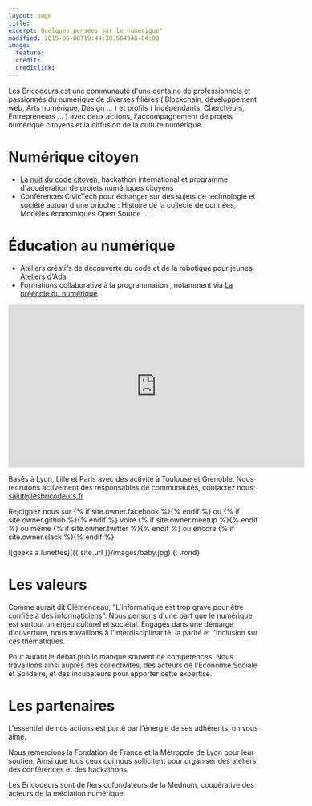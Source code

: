 ```yaml
---
layout: page
title:
excerpt: Quelques pensées sur le numérique"
modified: 2015-06-08T19:44:38.564948-04:00
image:
  feature:
  credit:
  creditlink:
---
```

Les Bricodeurs est une communauté d'une centaine de professionnels et passionnés du numérique de diverses filières ( Blockchain, développement web, Arts numérique, Design ... ) et profils ( Indépendants, Chercheurs, Entrepreneurs ... ) avec deux actions, l'accompagnement de projets numérique citoyens et la diffusion de la culture numérique. 

# Numérique citoyen
* [La nuit du code citoyen](https://codecitoyen.github.io/), hackathon international et programme d'accélération de projets numériques citoyens
* Conférences CivicTech pour échanger sur des sujets de technologie et société autour d'une brioche : Histoire de la collecte de données, Modèles économiques Open Source ...

# Éducation au numérique
* Ateliers créatifs de découverte du code et de la robotique pour jeunes [Ateliers d'Ada]({{site.url}}/AteliersdAda/)
* Formations collaborative à la programmation , notamment via [La préécole du numérique]({{site.url}}/preecoledunumerique/)

<div><iframe src="https://www.facebook.com/plugins/video.php?href=https%3A%2F%2Fwww.facebook.com%2Flesbricodeurs%2Fvideos%2F290466934626200%2F&show_text=0&width=590" width="590" height="325" style="border:none;overflow:hidden;display:block;margin:0 auto" scrolling="no" frameborder="0" allowTransparency="true" allowFullScreen="true"></iframe></div>	

Basés à Lyon, Lille et Paris avec des activité à Toulouse et Grenoble. Nous recrutons activement des responsables de communautés, contactez nous: <salut@lesbricodeurs.fr>

Rejoignez nous sur  {% if site.owner.facebook %}<a href="http://facebook.com/{{ site.owner.facebook }}" title="{{ site.owner.name}} on Facebook" target="_blank"><i class="fa fa-facebook-square fa-2x"></i></a>{% endif %}
	ou
{% if site.owner.github %}<a href="http://github.com/{{ site.owner.github }}" title="{{ site.owner.name}} on Github" target="_blank"><i class="fa fa-github-square fa-2x"></i></a>{% endif %}
	voire
{% if site.owner.meetup %}<a href="http://meetup.com/{{ site.owner.meetup }}" title="{{ site.owner.name}} on meetup" target="_blank"><i class="fa fa-calendar fa-2x"></i></a>{% endif %}
	ou même
{% if site.owner.twitter %}<a href="http://twitter.com/{{ site.owner.twitter }}" title="{{ site.owner.name}} on Twitter" target="_blank"><i class="fa fa-twitter-square fa-2x"></i></a>{% endif %}
  ou encore
{% if site.owner.slack %}<a href="https://join.slack.com/t/bricodeurs/shared_invite/{{ site.owner.slack }}" title="{{ site.owner.name}} on Slack" target="_blank"><i class="fa fa-slack fa-2x"></i></a>{% endif %}


![geeks a lunettes]({{ site.url }}/images/baby.jpg)
{: .rond}




# Les valeurs

Comme aurait dit Clémenceau, "L'informatique est trop grave pour être confiée à des informaticiens". Nous pensons d'une part que le numérique est surtout un enjeu culturel et sociétal. Engagés dans une démarge d'ouverture, nous travaillons à l'interdisciplinarité, la parité et l'inclusion sur ces thématiques.

Pour autant le débat public manque souvent de compétences. Nous travaillons ainsi auprès des collectivités, des acteurs de l'Economie Sociale et Solidaire, et des incubateurs pour apporter cette expertise.

# Les partenaires 

L'essentiel de nos actions est porté par l'énergie de ses adhérents, on vous aime.

Nous remercions la Fondation de France et la Métropole de Lyon pour leur soutien. Ainsi que tous ceux qui nous sollicitent pour organiser des ateliers, des conférences et des hackathons.

Les Bricodeurs sont de fiers cofondateurs de la Mednum, coopérative des acteurs de la médiation numérique.



